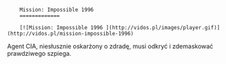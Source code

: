 
        Mission: Impossible 1996 
        =============
        
        [![Mission: Impossible 1996 ](http://vidos.pl/images/player.gif)](http://vidos.pl/mission-impossible-1996)
        
        
 Agent CIA, niesłusznie oskarżony o zdradę, musi odkryć i zdemaskować prawdziwego szpiega.
    